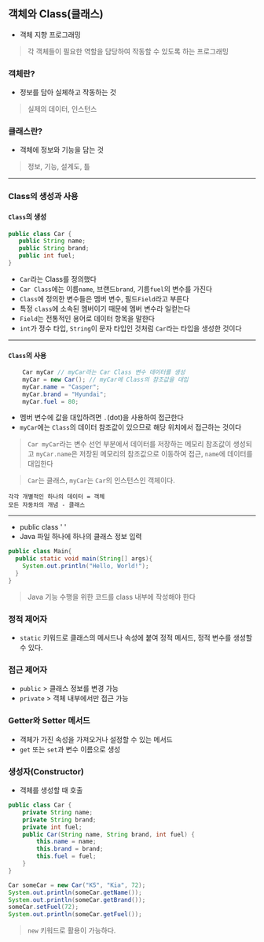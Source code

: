 ## 객체와 Class(클래스)
- 객체 지향 프로그래밍
>각 객체들이 필요한 역할을 담당하여 작동할 수 있도록 하는 프로그래밍
### 객체란?
- 정보를 담아 실체하고 작동하는 것
> 실제의 데이터, 인스턴스
### 클래스란?
- 객체에 정보와 기능을 담는 것
>정보, 기능, 설계도, 틀
---

### Class의 생성과 사용
#### `Class`의 생성
 ```Java
public class Car {
    public String name;
    public String brand;
    public int fuel;
}
```
- `Car`라는 Class를 정의했다
- `Car Class`에는 이름`name`, 브랜드`brand`, 기름`fuel`의 변수를 가진다
- `Class`에 정의한 변수들은 멤버 변수, 필드`Field`라고 부른다
- 특정 `class`에 소속된 멤버이기 때문에 멤버 변수라 일컫는다
- `Field`는 전통적인 용어로 데이터 항목을 말한다
- `int`가 정수 타입, `String`이 문자 타입인 것처럼 `Car`라는 타입을 생성한 것이다  

---

#### `Class`의 사용
```Java
    Car myCar // myCar라는 Car Class 변수 데이터를 생성
    myCar = new Car(); // myCar에 Class의 참조값을 대입
    myCar.name = "Casper";
    myCar.brand = "Hyundai";
    myCar.fuel = 80;
```
- 멤버 변수에 값을 대입하려면 `.`(dot)을 사용하여 접근한다
- `myCar`에는 `Class`의 데이터 참조값이 있으므로 해당 위치에서 접근하는 것이다
>`Car myCar`라는 변수 선언 부분에서 데이터를 저장하는 메모리 참조값이 생성되고 `myCar.name`은 저장된 메모리의 참조값으로 이동하여 접근, `name`에 데이터를 대입한다

> `Car`는 클래스, `myCar`는 `Car`의 인스턴스인 객체이다.

```
각각 개별적인 하나의 데이터 = 객체
모든 자동차의 개념 - 클래스
```
-----
- public class '   '
- Java 파일 하나에 하나의 클래스 정보 입력
```Java
public class Main{
  public static void main(String[] args){
    System.out.println("Hello, World!");
  }
}
```
> Java 기능 수행을 위한 코드를 class 내부에 작성해야 한다

### 정적 제어자
- `static` 키워드로 클래스의 메서드나 속성에 붙여 정적 메서드, 정적 변수를 생성할 수 있다.

### 접근 제어자
- `public` > 클래스 정보를 변경 가능
- `private` > 객체 내부에서만 접근 가능

### Getter와 Setter 메서드
- 객체가 가진 속성을 가져오거나 설정할 수 있는 메서드
- `get` 또는 `set`과 변수 이름으로 생성

### 생성자(Constructor)
- 객체를 생성할 때 호출
```Java
public class Car {
    private String name;
    private String brand;
    private int fuel;
    public Car(String name, String brand, int fuel) {
        this.name = name;
        this.brand = brand;
        this.fuel = fuel;
    }
}
```
```java
Car someCar = new Car("K5", "Kia", 72);
System.out.println(someCar.getName());
System.out.println(someCar.getBrand());
someCar.setFuel(72);
System.out.println(someCar.getFuel());
```
> `new` 키워드로 활용이 가능하다.
